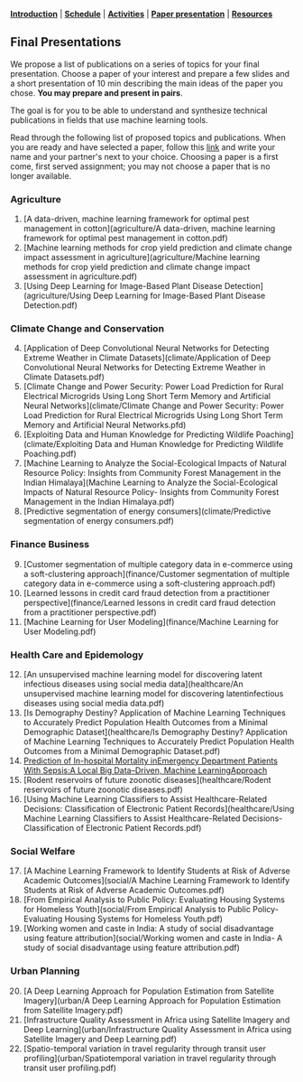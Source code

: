 [**Introduction**](https://melaniefp.github.io/intro_to_ML_DSC6135/) | [**Schedule**](../schedule.html) | [**Activities**](../activities.html) | [**Paper presentation**](presentations.html) | [**Resources**](../references.html)

## Final Presentations

We propose a list of publications on a series of topics for your final presentation.
Choose a paper of your interest and prepare a few slides and a short presentation of 10 min
describing the main ideas of the paper you chose.
**You may prepare and present in pairs**.

The goal is for you to be able to understand and synthesize technical publications in fields
that use machine learning tools.

Read through the following list of proposed topics and publications.
When you are ready and have selected a paper, follow this [link](https://docs.google.com/spreadsheets/d/1nKZckUHjQuO7gbzSwVZdx8NrmyYgqiDgV3Mx8mH2I98/edit?usp=sharing) and write your name
and your partner's next to your choice.
Choosing a paper is a first come, first served assignment; you may not choose a paper
that is no longer available.


### Agriculture

1. [A data-driven, machine learning framework for optimal pest management in cotton](agriculture/A data-driven, machine learning framework for optimal pest management in cotton.pdf)
2. [Machine learning methods for crop yield prediction and climate change impact assessment in agriculture](agriculture/Machine learning methods for crop yield prediction and climate change impact assessment in agriculture.pdf)
3. [Using Deep Learning for Image-Based Plant Disease Detection](agriculture/Using Deep Learning for Image-Based Plant Disease Detection.pdf)

### Climate Change and Conservation

4. [Application of Deep Convolutional Neural Networks for Detecting Extreme Weather in Climate Datasets](climate/Application of Deep Convolutional Neural Networks for Detecting Extreme Weather in Climate Datasets.pdf)
5. [Climate Change and Power Security: Power Load Prediction for Rural Electrical Microgrids Using Long Short Term Memory and Artificial Neural Networks](climate/Climate Change and Power Security: Power Load Prediction for Rural Electrical Microgrids Using Long Short Term Memory and Artificial Neural Networks.pfd)
6. [Exploiting Data and Human Knowledge for Predicting Wildlife Poaching](climate/Exploiting Data and Human Knowledge for Predicting Wildlife Poaching.pdf)
7. [Machine Learning to Analyze the Social-Ecological Impacts of Natural Resource Policy: Insights from Community Forest Management in the Indian Himalaya](Machine Learning to Analyze the Social-Ecological Impacts of Natural Resource Policy- Insights from Community Forest Management in the Indian Himalaya.pdf)
8. [Predictive segmentation of energy consumers](climate/Predictive segmentation of energy consumers.pdf)

### Finance Business

9. [Customer segmentation of multiple category data in e-commerce using a soft-clustering approach](finance/Customer segmentation of multiple category data in e-commerce using a soft-clustering approach.pdf)
10. [Learned lessons in credit card fraud detection from a practitioner perspective](finance/Learned lessons in credit card fraud detection from a practitioner perspective.pdf)
11. [Machine Learning for User Modeling](finance/Machine Learning for User Modeling.pdf)

### Health Care and Epidemology

12. [An unsupervised machine learning model for discovering latent infectious diseases using social media data](healthcare/An unsupervised machine learning model for discovering latentinfectious diseases using social media data.pdf)
13. [Is Demography Destiny? Application of Machine Learning Techniques to Accurately Predict Population Health Outcomes from a Minimal Demographic Dataset](healthcare/Is Demography Destiny? Application of Machine Learning Techniques to Accurately Predict Population Health Outcomes from a Minimal Demographic Dataset.pdf)
14. [Prediction of In-hospital Mortality inEmergency Department Patients With Sepsis:A Local Big Data–Driven, Machine LearningApproach](healthcare.pdf)
15. [Rodent reservoirs of future zoonotic diseases](healthcare/Rodent reservoirs of future zoonotic diseases.pdf)
16. [Using Machine Learning Classifiers to Assist Healthcare-Related Decisions: Classification of Electronic Patient Records](healthcare/Using Machine Learning Classifiers to Assist Healthcare-Related Decisions- Classification of Electronic Patient Records.pdf)

### Social Welfare

17. [A Machine Learning Framework to Identify Students at Risk of Adverse Academic Outcomes](social/A Machine Learning Framework to Identify Students at Risk of Adverse Academic Outcomes.pdf)
18. [From Empirical Analysis to Public Policy: Evaluating Housing Systems for Homeless Youth](social/From Empirical Analysis to Public Policy- Evaluating Housing Systems for Homeless Youth.pdf)
19. [Working women and caste in India: A study of social disadvantage using feature attribution](social/Working women and caste in India- A study of social disadvantage using feature attribution.pdf)

### Urban Planning

20. [A Deep Learning Approach for Population Estimation from Satellite Imagery](urban/A Deep Learning Approach for Population Estimation from Satellite Imagery.pdf)
21. [Infrastructure Quality Assessment in Africa using Satellite Imagery and Deep Learning](urban/Infrastructure Quality Assessment in Africa using Satellite Imagery and Deep Learning.pdf)
22. [Spatio-temporal variation in travel regularity through transit user profiling](urban/Spatiotemporal variation in travel regularity through transit user profiling.pdf)
